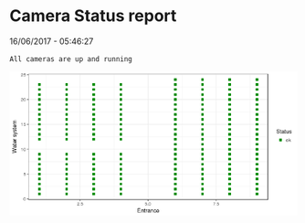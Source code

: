 Camera Status report
================
16/06/2017 - 05:46:27

    All cameras are up and running

![](camreport_files/figure-markdown_github/unnamed-chunk-2-1.png)
